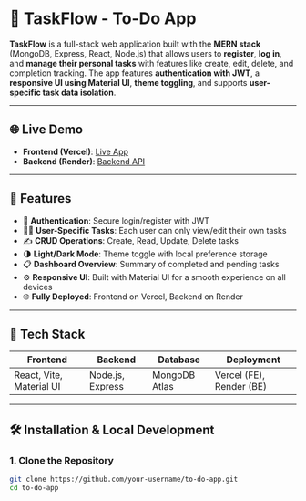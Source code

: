 # 📝 TaskFlow - To-Do App

**TaskFlow** is a full-stack web application built with the **MERN stack** (MongoDB, Express, React, Node.js) that allows users to **register**, **log in**, and **manage their personal tasks** with features like create, edit, delete, and completion tracking. The app features **authentication with JWT**, a **responsive UI using Material UI**, **theme toggling**, and supports **user-specific task data isolation**.

---

## 🌐 Live Demo

- **Frontend (Vercel)**: [Live App](https://to-do-git-main-jasmeets-projects-1357f70f.vercel.app/)
- **Backend (Render)**: [Backend API](https://to-d0-aonk.onrender.com/api)

---


## 🚀 Features

- 🔐 **Authentication**: Secure login/register with JWT
- 🧑‍💻 **User-Specific Tasks**: Each user can only view/edit their own tasks
- ✍️ **CRUD Operations**: Create, Read, Update, Delete tasks
- 🌗 **Light/Dark Mode**: Theme toggle with local preference storage
- 📋 **Dashboard Overview**: Summary of completed and pending tasks
- ⚙️ **Responsive UI**: Built with Material UI for a smooth experience on all devices
- 🌐 **Fully Deployed**: Frontend on Vercel, Backend on Render

---

## 🧠 Tech Stack

| Frontend        | Backend       | Database  | Deployment  |
|----------------|---------------|-----------|-------------|
| React, Vite, Material UI | Node.js, Express | MongoDB Atlas | Vercel (FE), Render (BE) |

---

## 🛠️ Installation & Local Development

### 1. Clone the Repository

```bash
git clone https://github.com/your-username/to-do-app.git
cd to-do-app
